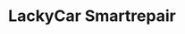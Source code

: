 ---
title: "LackyCar Smartrepair"
url: /osterode-am-harz/lackycar-smartrepair/
shop: Autowerkstatt
---